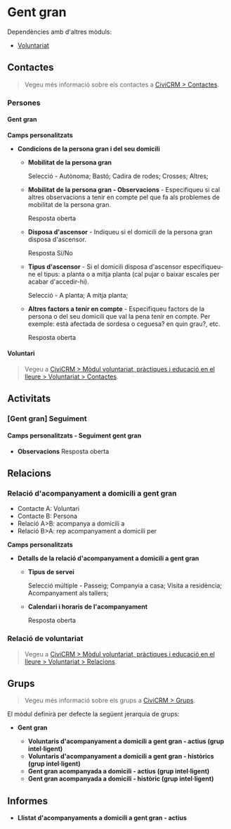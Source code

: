 # Gent gran

Dependències amb d'altres mòduls:

- [Voluntariat](/voluntariat-practiques-educacio-lleure/voluntariat/index.md)

## Contactes

> Vegeu més informació sobre els contactes a [CiviCRM > Contactes](/civicrm/contactes/).

### Persones

#### Gent gran

**Camps personalitzats**

- **Condicions de la persona gran i del seu domicili**

    - **Mobilitat de la persona gran**

        Selecció - Autònoma; Bastó; Cadira de rodes; Crosses; Altres;

    - **Mobilitat de la persona gran - Observacions** - Especifiqueu si cal altres observacions a tenir en compte pel que fa als problemes de mobilitat de la persona gran.

        Resposta oberta

    - **Disposa d'ascensor** - Indiqueu si el domicili de la persona gran disposa d'ascensor.

        Resposta Sí/No

    - **Tipus d'ascensor** - Si el domicili disposa d'ascensor especifiqueu-ne el tipus: a planta o a mitja planta (cal pujar o baixar escales per acabar d'accedir-hi).

        Selecció -  A planta; A mitja planta;

    - **Altres factors a tenir en compte** -  Especifiqueu factors de la persona o del seu domicili que val la pena tenir en compte. Per exemple: està afectada de sordesa o ceguesa? en quin grau?, etc.

        Resposta oberta

#### Voluntari

 > Vegeu a [CiviCRM > Mòdul voluntariat, pràctiques i educació en el lleure > Voluntariat > Contactes](/voluntariat-practiques-educacio-lleure/voluntariat/contactes/#voluntariaria).

## Activitats

### [Gent gran] Seguiment

#### Camps personalitzats - Seguiment gent gran

* **Observacions**
    Resposta oberta

## Relacions

### Relació d'acompanyament a domicili a gent gran

- Contacte A: Voluntari
- Contacte B: Persona
- Relació A>B: acompanya a domicili a
- Relació B>A: rep acompanyament a domicili per

**Camps personalitzats**

- **Detalls de la relació d'acompanyament a domicili a gent gran**

    - **Tipus de servei**

        Selecció múltiple - Passeig; Companyia a casa; Visita a residència; Acompanyament als tallers;

    - **Calendari i horaris de l'acompanyament**

        Resposta oberta


### Relació de voluntariat

> Vegeu a [CiviCRM > Mòdul voluntariat, pràctiques i educació en el lleure > Voluntariat > Relacions](/voluntariat-practiques-educacio-lleure/voluntariat/relacions/#es-voluntariaria-a-te-de-voluntariaria-a).

## Grups

> Vegeu més informació sobre els grups a [CiviCRM > Grups](/civicrm/grups/).

El mòdul definirà per defecte la següent jerarquia de grups:

- **Gent gran**

    - **Voluntaris d'acompanyament a domicili a gent gran - actius (grup intel·ligent)**
    - **Voluntaris d'acompanyament a domicili a gent gran - històrics (grup intel·ligent)**
    - **Gent gran acompanyada a domicili - actius (grup intel·ligent)**
    - **Gent gran acompanyada a domicili - històric (grup intel·ligent)**

## Informes

- **Llistat d'acompanyaments a domicili a gent gran - actius**
